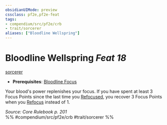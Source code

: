 ```yaml
---
obsidianUIMode: preview
cssclass: pf2e,pf2e-feat
tags:
- compendium/src/pf2e/crb
- trait/sorcerer
aliases: ["Bloodline Wellspring"]
---
```

# Bloodline Wellspring  *Feat 18*  
[sorcerer](../../Rules/traits/sorcerer.md)  

- **Prerequisites**: [Bloodline Focus](bloodline-focus.md)

Your blood's power replenishes your focus. If you have spent at least 3 Focus Points since the last time you [Refocused](../../Rules/actions/refocus.md), you recover 3 Focus Points when you [Refocus](../../Rules/actions/refocus.md) instead of 1.

*Source: Core Rulebook p. 201*  
%% #compendium/src/pf2e/crb #trait/sorcerer %%